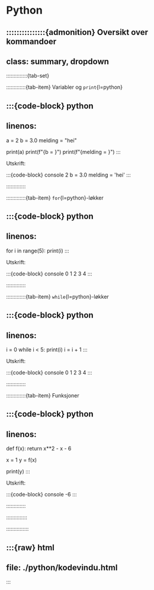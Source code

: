 # Python


:::::::::::::::{admonition} Oversikt over kommandoer
---
class: summary, dropdown
---
::::::::::::::{tab-set}

:::::::::::::{tab-item} Variabler og `print`{l=python}

:::{code-block} python
---
linenos:
---
a = 2
b = 3.0
melding = "hei"

print(a)
print(f"{b = }")
print(f"{melding = }")
:::

Utskrift:

:::{code-block} console
2
b = 3.0
melding = 'hei'
:::


:::::::::::::


:::::::::::::{tab-item} `for`{l=python}-løkker

:::{code-block} python
---
linenos:
---
for i in range(5):
    print(i)
:::

Utskrift: 

:::{code-block} console
0
1
2
3
4
:::

:::::::::::::


:::::::::::::{tab-item} `while`{l=python}-løkker

:::{code-block} python
---
linenos:
---
i = 0
while i < 5:
    print(i)
    i = i + 1
:::

Utskrift:

:::{code-block} console
0
1
2
3
4
:::

:::::::::::::

:::::::::::::{tab-item} Funksjoner

:::{code-block} python
---
linenos:
---
def f(x):
    return x**2 - x - 6

x = 1
y = f(x)

print(y)
:::

Utskrift:

:::{code-block} console
-6
:::

:::::::::::::


::::::::::::::

:::::::::::::::


:::{raw} html
---
file: ./python/kodevindu.html
---
:::




<!-- :::::::::::::{tab-item} CAS
Kommandoene nedenfor hører til Python pakken `casify`{l=python}. Ha med følgende kodelinje på toppen av programmet ditt:

:::{code-block} python
from casify import *
:::

| Tema | Kommando | Eksempel |
|------|----------|----------|
| Likninger | <ul><li>`løs(likning)`{l=python} (eksakt løsning)</li><li>`nløs(likning)`{l=python} (numerisk løsning)</li></ul> | <ul><li>`løs("x**2 - 3*x - 4 = 0")`{l=python} </li><li>`nløs("2 ** x = 10")`{l=python}</li></ul> |
| Ulikheter | `løs(ulikhet)`</li></ul> | <ul><li>`løs("x**2 - 3*x - 4 > 0")`{l=python} </li><li>`løs("x**3 - x + 2 <= 0")`{l=python}</li></ul> |

::::::::::::: -->
<!-- 
:::::::::::::{tab-item} Regresjon

**Kodemal** som kan kopieres og fylles ut:

:::{code-block} python
---
linenos:
---
from casify import *

xdata = [] # FYLL INN x-verdier
ydata = [] # FYLL INN y-verdier
modell = # FYLL INN: regresjonsmodell, f.eks "a * x ** b"

# Utfører regresjon
f = reg(
    modell=modell,
    xdata=xdata,
    ydata=ydata,
)

# Lager graf
f.graf(
    definisjonsmengde=(0, 100),
    xstep=10,
    ystep=5,
)


# Regner ut en funksjonsverdi med modellen
verdi = f(5)
print(verdi)


# Løser en likning med regresjonsmodellen
løsning = løs("f(x) = 10")

:::

::::::::::::: -->